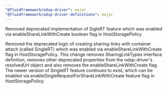 ```yaml
---
"@fluidframework/odsp-driver": major
"@fluidframework/odsp-driver-definitions": major
---
```


Removed deprecated implementation of SigleRT feature which was enabled via enableShareLinkWithCreate boolean flag in HostStoragePolicy

Removed the deprecated logic of creating sharing-links with container attach (called SingleRT) which was enabled via enableShareLinkWithCreate flag in HostStoragePolicy. This change removes SharingLinkTypes interface definition, removes other deprecated properties from the odsp-driver's resolvedUrl object and also removes the enableShareLinkWithCreate flag. The newer version of SingleRT feature continues to exist, which can be enabled via enableSingleRequestForShareLinkWithCreate feature flag in HostStoragePolicy.
